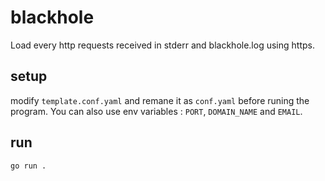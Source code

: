 # blackhole

Load every http requests received in stderr and blackhole.log using https.

## setup

modify `template.conf.yaml` and remane it as `conf.yaml` before runing the program.
You can also use env variables : `PORT`, `DOMAIN_NAME` and `EMAIL`.

## run

`go run .`
